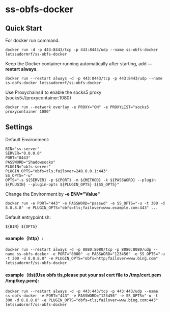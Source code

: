 # ss-obfs-docker

Quick Start
-----------

For docker run command.

    docker run -d -p 443:8443/tcp -p 443:8443/udp --name ss-obfs-docker letssudormrf/ss-obfs-docker

Keep the Docker container running automatically after starting, add **--restart always**.

    docker run --restart always -d -p 443:8443/tcp -p 443:8443/udp --name ss-obfs-docker letssudormrf/ss-obfs-docker

Use Proxychains4 to enable the socks5 proxy (socks5://proxycontainer:1080)

    docker run --network overlay -e PROXY="ON" -e PROXYLIST="socks5 proxycontainer 1080"

Settings
-----------

Default Environment:

```
BIN="ss-server"
SERVER="0.0.0.0"
PORT="8443"
PASSWORD="Shadowsocks"
PLUGIN="obfs-server"
PLUGIN_OPTS="obfs=tls;failover=240.0.0.1:443"
SS_OPTS="-u"
OPTS="-s ${SERVER} -p ${PORT} -m ${METHOD} -k ${PASSWORD} --plugin ${PLUGIN} --plugin-opts ${PLUGIN_OPTS} ${SS_OPTS}"
```

Change the Environment by **-e ENV="Value"**

    docker run -e PORT="443" -e PASSWORD="passwd" -e SS_OPTS="-u -t 300 -d 8.8.8.8" -e PLUGIN_OPTS="obfs=tls;failover=www.example.com:443" ...

Default entrypoint.sh:

```
${BIN} ${OPTS}
```

#### example（http）: 
    docker run --restart always -d -p 8080:8080/tcp -p 8080:8080/udp --name ss-obfs-docker -e PORT="8080" -e PASSWORD="123456" -e SS_OPTS="-u -t 300 -d 8.8.8.8" -e PLUGIN_OPTS="obfs=http;failover=www.bing.com" letssudormrf/ss-obfs-docker
    
#### example（tls)(Use obfs tls,please put your ssl cert file to /tmp/cert.pem /tmp/key.pem):     
    docker run --restart always -d -p 443:443/tcp -p 443:443/udp --name ss-obfs-docker -e PORT="443" -e PASSWORD="123456" -e SS_OPTS="-u -t 300 -d 8.8.8.8" -e PLUGIN_OPTS="obfs=tls;failover=www.bing.com:443" letssudormrf/ss-obfs-docker
